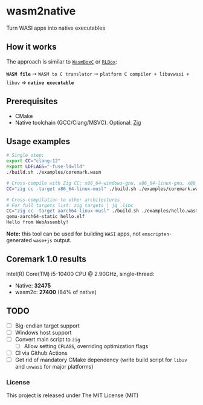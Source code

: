 # wasm2native

Turn WASI apps into native executables

## How it works

The approach is similar to [`WasmBoxC`](https://kripken.github.io/blog/wasm/2020/07/27/wasmboxc.html) or [`RLBox`](https://hacks.mozilla.org/2020/02/securing-firefox-with-webassembly/):

**`WASM file`** 🠖 `WASM to C translator` 🠖 `platform C compiler + libuvwasi + libuv` ⇒ **`native executable`**

## Prerequisites

- CMake
- Native toolchain (GCC/Clang/MSVC). Optional: [Zig](https://github.com/ziglang/zig/releases/latest)

## Usage examples

```sh
# Single step:
export CC="clang-12"
export LDFLAGS="-fuse-ld=lld"
./build.sh ./examples/coremark.wasm

# Cross-compile with Zig CC: x86_64-windows-gnu, x86_64-linux-gnu, x86_64-macos-gnu
CC="zig cc -target x86_64-linux-musl" ./build.sh ./examples/coremark.wasm

# Cross-compilation to other architectures
# For full targets list: zig targets | jq .libc
CC="zig cc -target aarch64-linux-musl" ./build.sh ./examples/hello.wasm
qemu-aarch64-static hello.elf
Hello from WebAssembly!
```

**Note:** this tool can be used for building `WASI` apps, not `emscripten`-generated `wasm+js` output.

## Coremark 1.0 results

Intel(R) Core(TM) i5-10400 CPU @ 2.90GHz, single-thread:
- Native: **32475**
- wasm2c: **27400** (84% of native)

## TODO

- [ ] Big-endian target support
- [ ] Windows host support
- [ ] Convert main script to `zig`
    - [ ] Allow setting `CFLAGS`, overriding optimization flags
- [ ] CI via Github Actions
- [ ] Get rid of mandatory CMake dependency (write build script for `libuv` and `uvwasi` for major platforms)

### License
This project is released under The MIT License (MIT)

<!-- wasm2exe wasm2elf compiler toolchain -->
